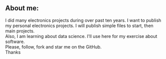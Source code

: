 ## About me:
I did many electronics projects during over past ten years. I want to publish my personal electronics projects. I will publish simple files to start, then main projects.  
Also, I am learning about data science. I'll use here for my exercise about software.  
Please, follow, fork and star me on the GitHub.  
Thanks

<!--
I decided to focus just on the [GitHub](https://github.com/AliRezaJoodi).
I'll use other social media_
[LinkedIn](https://www.linkedin.com/in/AliRezaJoodi)
[Instagram](https://instagram.com/Ali_Reza_Joodi)
[FaceBook](https://www.facebook.com/AliRezaJoodi1984)
[Twitter](https://twitter.com/AliRezaJoodi)
, But they are just informing and I can't spend more time to check comments.  
-->

<!--
![Top languages](https://github-readme-stats.vercel.app/api/top-langs/?username=AliRezaJoodi&layout=compact)
-->


<!--
![GitHub Stats](https://github-readme-stats.vercel.app/api?username=AliRezaJoodi&hide=prs,issues,contribs&show_icons=true)
-->

<!--
&hide=prs,issues,contribs
&show_icons=true
&theme=transparent
&theme=default
-->

<!--
![Customized Card](https://github-readme-stats.vercel.app/api/pin?username=AliRezaJoodi&repo=Electronics_Modules&title_color=fff&icon_color=f9f9f9&text_color=9f9f9f&bg_color=151515)
-->

<!--
## GitHub Stats
<a href="https://github.com/AliRezaJoodi">
  <img align="top" style="margin:0.5rem" src="https://github-readme-stats.vercel.app/api/top-langs/?username=AliRezaJoodi&layout=compact" alt="AliRezaJoodi's Top languages" />
</a>

<a href="https://github.com/AliRezaJoodi">
  <img align="top" style="margin:0.5rem" src="https://github-readme-stats.vercel.app/api?username=AliRezaJoodi&hide=prs,issues,contribs&show_icons=true" alt="AliRezaJoodi's GitHub Stats" />
</a>
-->

